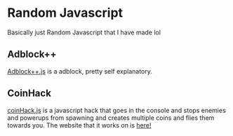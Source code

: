 # Random Javascript
Basically just Random Javascript that I have made lol


## Adblock++
<a href="/Adblock++.js">Adblock++.js</a> is a adblock, pretty self explanatory.

## CoinHack
<a href="/coinHack.js">coinHack.js</a> is a javascript hack that goes in the console and stops enemies and powerups from spawning and creates multiple coins and flies them towards you.
The website that it works on is <a href="https://log-scrool.neocities.org/peins">here!</a> 
